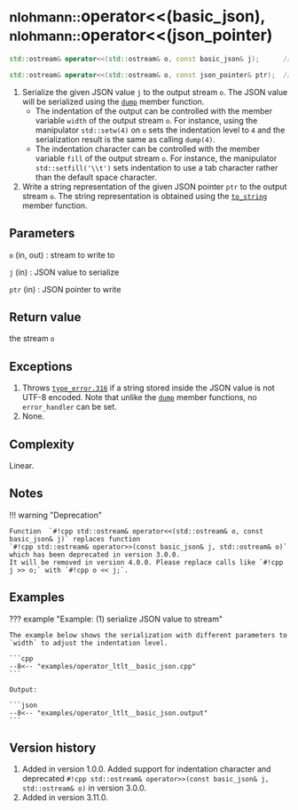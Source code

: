 # <small>nlohmann::</small>operator<<(basic_json), <small>nlohmann::</small>operator<<(json_pointer)

```cpp
std::ostream& operator<<(std::ostream& o, const basic_json& j);      // (1)

std::ostream& operator<<(std::ostream& o, const json_pointer& ptr);  // (2)
```

1. Serialize the given JSON value `j` to the output stream `o`. The JSON value will be serialized using the
   [`dump`](dump.md) member function.
    - The indentation of the output can be controlled with the member variable `width` of the output stream `o`. For
      instance, using the manipulator `std::setw(4)` on `o` sets the indentation level to `4` and the serialization
      result is the same as calling `dump(4)`.
    - The indentation character can be controlled with the member variable `fill` of the output stream `o`.
      For instance, the manipulator `std::setfill('\\t')` sets indentation to use a tab character rather than the
      default space character.
2. Write a string representation of the given JSON pointer `ptr` to the output stream `o`. The string representation is
   obtained using the [`to_string`](../json_pointer/to_string.md) member function.

## Parameters

`o` (in, out)
:   stream to write to

`j` (in)
:   JSON value to serialize

`ptr` (in)
:   JSON pointer to write

## Return value

the stream `o`

## Exceptions

1. Throws [`type_error.316`](../../home/exceptions.md#jsonexceptiontype_error316) if a string stored inside the JSON
   value is not UTF-8 encoded. Note that unlike the [`dump`](dump.md) member functions, no `error_handler` can be set.
2. None.

## Complexity

Linear.

## Notes

!!! warning "Deprecation"

    Function  `#!cpp std::ostream& operator<<(std::ostream& o, const basic_json& j)` replaces function
    `#!cpp std::ostream& operator>>(const basic_json& j, std::ostream& o)` which has been deprecated in version 3.0.0.
    It will be removed in version 4.0.0. Please replace calls like `#!cpp j >> o;` with `#!cpp o << j;`.

## Examples

??? example "Example: (1) serialize JSON value to stream"

    The example below shows the serialization with different parameters to `width` to adjust the indentation level.
        
    ```cpp
    --8<-- "examples/operator_ltlt__basic_json.cpp"
    ```
    
    Output:
    
    ```json
    --8<-- "examples/operator_ltlt__basic_json.output"
    ```

## Version history

1. Added in version 1.0.0. Added support for indentation character and deprecated
   `#!cpp std::ostream& operator>>(const basic_json& j, std::ostream& o)` in version 3.0.0.
3. Added in version 3.11.0.
